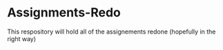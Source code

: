 # Assignments-Redo
This respository will hold all of the assignements redone (hopefully in the right way)
